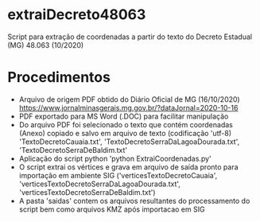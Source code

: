 # extraiDecreto48063
Script para extração de coordenadas a partir do texto do Decreto Estadual (MG) 48.063 (10/2020)
# Procedimentos
- Arquivo de origem PDF obtido do Diário Oficial de MG (16/10/2020) https://www.jornalminasgerais.mg.gov.br/?dataJornal=2020-10-16
- PDF exportado para MS Word (.DOC) para facilitar manipulação
- Do arquivo PDF foi selecionado o texto que contém coordenadas (Anexo) copiado e salvo em arquivo de texto (codificação 'utf-8) 'TextoDecretoCauaia.txt', 'TextoDecretoSerraDaLagoaDourada.txt', 'TextoDecretoSerraDeBaldim.txt'
- Aplicação do script python 'python ExtraiCoordenadas.py'
- O script extrai os vértices e grava em arquivo de saída pronto para importação em ambiente SIG ('verticesTextoDecretoCauaia', 'verticesTextoDecretoSerraDaLagoaDourada.txt', 'verticesTextoDecretoSerraDeBaldim.txt')
- A pasta 'saidas' contem os arquivos resultantes do processamento do script bem como arquivos KMZ após importacao em SIG
